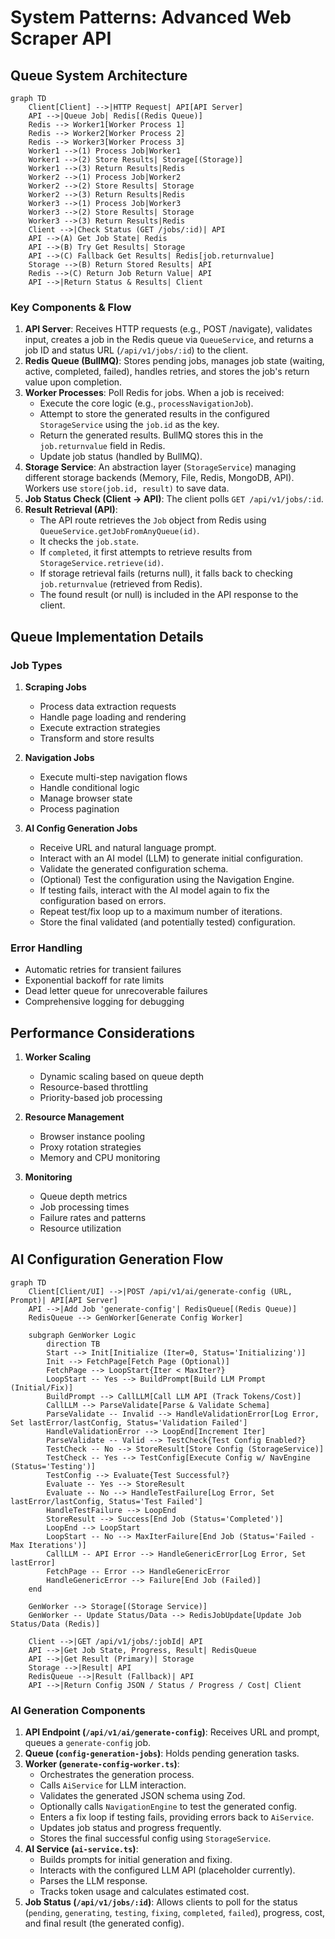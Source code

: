 # System Patterns: Advanced Web Scraper API

## Queue System Architecture

```mermaid
graph TD
    Client[Client] -->|HTTP Request| API[API Server]
    API -->|Queue Job| Redis[(Redis Queue)]
    Redis --> Worker1[Worker Process 1]
    Redis --> Worker2[Worker Process 2]
    Redis --> Worker3[Worker Process 3]
    Worker1 -->(1) Process Job|Worker1
    Worker1 -->(2) Store Results| Storage[(Storage)]
    Worker1 -->(3) Return Results|Redis
    Worker2 -->(1) Process Job|Worker2
    Worker2 -->(2) Store Results| Storage
    Worker2 -->(3) Return Results|Redis
    Worker3 -->(1) Process Job|Worker3
    Worker3 -->(2) Store Results| Storage
    Worker3 -->(3) Return Results|Redis
    Client -->|Check Status (GET /jobs/:id)| API
    API -->(A) Get Job State| Redis
    API -->(B) Try Get Results| Storage
    API -->(C) Fallback Get Results| Redis[job.returnvalue]
    Storage -->(B) Return Stored Results| API
    Redis -->(C) Return Job Return Value| API
    API -->|Return Status & Results| Client
```

### Key Components & Flow
1.  **API Server**: Receives HTTP requests (e.g., POST /navigate), validates input, creates a job in the Redis queue via `QueueService`, and returns a job ID and status URL (`/api/v1/jobs/:id`) to the client.
2.  **Redis Queue (BullMQ)**: Stores pending jobs, manages job state (waiting, active, completed, failed), handles retries, and stores the job's return value upon completion.
3.  **Worker Processes**: Poll Redis for jobs. When a job is received:
    *   Execute the core logic (e.g., `processNavigationJob`).
    *   Attempt to store the generated results in the configured `StorageService` using the `job.id` as the key.
    *   Return the generated results. BullMQ stores this in the `job.returnvalue` field in Redis.
    *   Update job status (handled by BullMQ).
4.  **Storage Service**: An abstraction layer (`StorageService`) managing different storage backends (Memory, File, Redis, MongoDB, API). Workers use `store(job.id, result)` to save data.
5.  **Job Status Check (Client -> API)**: The client polls `GET /api/v1/jobs/:id`.
6.  **Result Retrieval (API)**:
    *   The API route retrieves the `Job` object from Redis using `QueueService.getJobFromAnyQueue(id)`.
    *   It checks the `job.state`.
    *   If `completed`, it first attempts to retrieve results from `StorageService.retrieve(id)`.
    *   If storage retrieval fails (returns null), it falls back to checking `job.returnvalue` (retrieved from Redis).
    *   The found result (or null) is included in the API response to the client.

## Queue Implementation Details

### Job Types
1. **Scraping Jobs**
   - Process data extraction requests
   - Handle page loading and rendering
   - Execute extraction strategies
   - Transform and store results

2. **Navigation Jobs**  
   - Execute multi-step navigation flows
   - Handle conditional logic
   - Manage browser state
   - Process pagination

3. **AI Config Generation Jobs**
   - Receive URL and natural language prompt.
   - Interact with an AI model (LLM) to generate initial configuration.
   - Validate the generated configuration schema.
   - (Optional) Test the configuration using the Navigation Engine.
   - If testing fails, interact with the AI model again to fix the configuration based on errors.
   - Repeat test/fix loop up to a maximum number of iterations.
   - Store the final validated (and potentially tested) configuration.

### Error Handling
- Automatic retries for transient failures
- Exponential backoff for rate limits
- Dead letter queue for unrecoverable failures
- Comprehensive logging for debugging

## Performance Considerations

1. **Worker Scaling**
   - Dynamic scaling based on queue depth
   - Resource-based throttling
   - Priority-based job processing

2. **Resource Management**
   - Browser instance pooling
   - Proxy rotation strategies
   - Memory and CPU monitoring

3. **Monitoring**
   - Queue depth metrics
   - Job processing times
   - Failure rates and patterns
   - Resource utilization

## AI Configuration Generation Flow

```mermaid
graph TD
    Client[Client/UI] -->|POST /api/v1/ai/generate-config (URL, Prompt)| API[API Server]
    API -->|Add Job 'generate-config'| RedisQueue[(Redis Queue)]
    RedisQueue --> GenWorker[Generate Config Worker]

    subgraph GenWorker Logic
        direction TB
        Start --> Init[Initialize (Iter=0, Status='Initializing')]
        Init --> FetchPage[Fetch Page (Optional)]
        FetchPage --> LoopStart{Iter < MaxIter?}
        LoopStart -- Yes --> BuildPrompt[Build LLM Prompt (Initial/Fix)]
        BuildPrompt --> CallLLM[Call LLM API (Track Tokens/Cost)]
        CallLLM --> ParseValidate[Parse & Validate Schema]
        ParseValidate -- Invalid --> HandleValidationError[Log Error, Set lastError/lastConfig, Status='Validation Failed']
        HandleValidationError --> LoopEnd[Increment Iter]
        ParseValidate -- Valid --> TestCheck{Test Config Enabled?}
        TestCheck -- No --> StoreResult[Store Config (StorageService)]
        TestCheck -- Yes --> TestConfig[Execute Config w/ NavEngine (Status='Testing')]
        TestConfig --> Evaluate{Test Successful?}
        Evaluate -- Yes --> StoreResult
        Evaluate -- No --> HandleTestFailure[Log Error, Set lastError/lastConfig, Status='Test Failed']
        HandleTestFailure --> LoopEnd
        StoreResult --> Success[End Job (Status='Completed')]
        LoopEnd --> LoopStart
        LoopStart -- No --> MaxIterFailure[End Job (Status='Failed - Max Iterations')]
        CallLLM -- API Error --> HandleGenericError[Log Error, Set lastError]
        FetchPage -- Error --> HandleGenericError
        HandleGenericError --> Failure[End Job (Failed)]
    end

    GenWorker --> Storage[(Storage Service)]
    GenWorker -- Update Status/Data --> RedisJobUpdate[Update Job Status/Data (Redis)]

    Client -->|GET /api/v1/jobs/:jobId| API
    API -->|Get Job State, Progress, Result| RedisQueue
    API -->|Get Result (Primary)| Storage
    Storage -->|Result| API
    RedisQueue -->|Result (Fallback)| API
    API -->|Return Config JSON / Status / Progress / Cost| Client
```

### AI Generation Components
1.  **API Endpoint (`/api/v1/ai/generate-config`)**: Receives URL and prompt, queues a `generate-config` job.
2.  **Queue (`config-generation-jobs`)**: Holds pending generation tasks.
3.  **Worker (`generate-config-worker.ts`)**:
    *   Orchestrates the generation process.
    *   Calls `AiService` for LLM interaction.
    *   Validates the generated JSON schema using Zod.
    *   Optionally calls `NavigationEngine` to test the generated config.
    *   Enters a fix loop if testing fails, providing errors back to `AiService`.
    *   Updates job status and progress frequently.
    *   Stores the final successful config using `StorageService`.
4.  **AI Service (`ai-service.ts`)**:
    *   Builds prompts for initial generation and fixing.
    *   Interacts with the configured LLM API (placeholder currently).
    *   Parses the LLM response.
    *   Tracks token usage and calculates estimated cost.
5.  **Job Status (`/api/v1/jobs/:id`)**: Allows clients to poll for the status (`pending`, `generating`, `testing`, `fixing`, `completed`, `failed`), progress, cost, and final result (the generated config).
